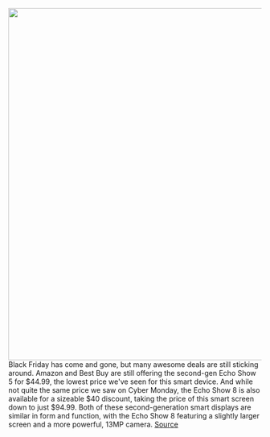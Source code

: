 <img src='https://cdn.vox-cdn.com/thumbor/A9WXvhrWIED2M2tmHtmCN4OCzlw=/0x0:2000x1500/1200x800/filters:focal(840x590:1160x910)/cdn.vox-cdn.com/uploads/chorus_image/image/70239554/Echo_Show__Entertainment.0.jpg' width='700px' /><br/>
Black Friday has come and gone, but many awesome deals are still sticking around. Amazon and Best Buy are still offering the second-gen Echo Show 5 for $44.99, the lowest price we've seen for this smart device. And while not quite the same price we saw on Cyber Monday, the Echo Show 8 is also available for a sizeable $40 discount, taking the price of this smart screen down to just $94.99. Both of these second-generation smart displays are similar in form and function, with the Echo Show 8 featuring a slightly larger screen and a more powerful, 13MP camera.
<a href='https://www.theverge.com/good-deals/2021/12/7/22820347/amazon-echo-apple-macbook-logitech-corsair-deal-sale'> Source <a/>